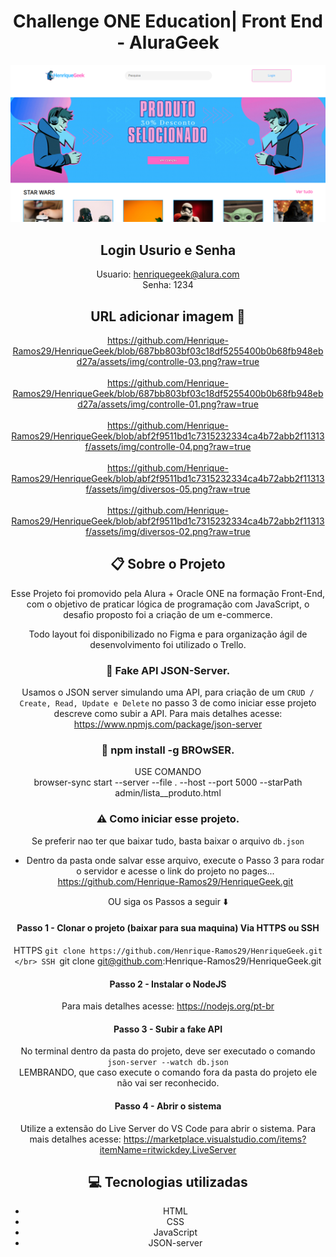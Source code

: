<div align='center'>

<h1> Challenge ONE Education| Front End - AluraGeek </h1>
<img src="./assets/img/projeto.png">

## Login Usurio e Senha

Usuario: henriquegeek@alura.com
</br>
Senha: 1234

## URL adicionar imagem 👀

https://github.com/Henrique-Ramos29/HenriqueGeek/blob/687bb803bf03c18df5255400b0b68fb948ebd27a/assets/img/controlle-03.png?raw=true
</br>
</br>
https://github.com/Henrique-Ramos29/HenriqueGeek/blob/687bb803bf03c18df5255400b0b68fb948ebd27a/assets/img/controlle-01.png?raw=true
</br>
</br>
https://github.com/Henrique-Ramos29/HenriqueGeek/blob/abf2f9511bd1c7315232334ca4b72abb2f11313f/assets/img/controlle-04.png?raw=true
</br>
</br>
https://github.com/Henrique-Ramos29/HenriqueGeek/blob/abf2f9511bd1c7315232334ca4b72abb2f11313f/assets/img/diversos-05.png?raw=true
</br>
</br>
https://github.com/Henrique-Ramos29/HenriqueGeek/blob/abf2f9511bd1c7315232334ca4b72abb2f11313f/assets/img/diversos-02.png?raw=true

## :clipboard: Sobre o Projeto

Esse Projeto foi promovido pela Alura + Oracle ONE na formação Front-End, com o objetivo de praticar lógica de programação com JavaScript, o desafio proposto foi a criação de um e-commerce.<br>

Todo layout foi disponibilizado no Figma e para organização ágil de desenvolvimento foi utilizado o Trello.

### :wrench: Fake API JSON-Server.

Usamos o JSON server simulando uma API, para criação de um `CRUD / Create, Read, Update e Delete` no passo 3 de como iniciar esse projeto descreve como subir a API.
Para mais detalhes acesse: https://www.npmjs.com/package/json-server

### :wrench: npm install -g BROwSER.

USE COMANDO
</br>
browser-sync start --server --file . --host --port 5000 --starPath admin/lista\_\_produto.html

### :warning: Como iniciar esse projeto.

Se preferir nao ter que baixar tudo, basta baixar o arquivo `db.json`

- Dentro da pasta onde salvar esse arquivo, execute o Passo 3 para rodar o servidor e acesse o link do projeto no pages... https://github.com/Henrique-Ramos29/HenriqueGeek.git

OU siga os Passos a seguir :arrow_down:

#### Passo 1 - Clonar o projeto (baixar para sua maquina) Via HTTPS ou SSH

HTTPS `git clone https://github.com/Henrique-Ramos29/HenriqueGeek.git
</br>
 SSH `git clone git@github.com:Henrique-Ramos29/HenriqueGeek.git

#### Passo 2 - Instalar o NodeJS

Para mais detalhes acesse: https://nodejs.org/pt-br

#### Passo 3 - Subir a fake API

No terminal dentro da pasta do projeto, deve ser executado o comando `json-server --watch db.json` <br>
LEMBRANDO, que caso execute o comando fora da pasta do projeto ele não vai ser reconhecido.

#### Passo 4 - Abrir o sistema

Utilize a extensão do Live Server do VS Code para abrir o sistema.
Para mais detalhes acesse: https://marketplace.visualstudio.com/items?itemName=ritwickdey.LiveServer

## :computer: Tecnologias utilizadas

- HTML
- CSS
- JavaScript
- JSON-server
